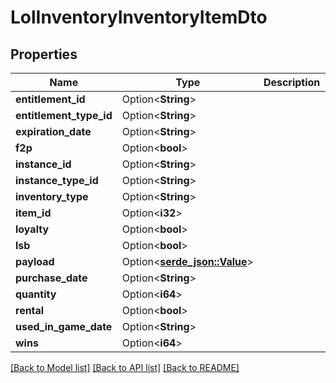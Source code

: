 # LolInventoryInventoryItemDto

## Properties

Name | Type | Description | Notes
------------ | ------------- | ------------- | -------------
**entitlement_id** | Option<**String**> |  | [optional]
**entitlement_type_id** | Option<**String**> |  | [optional]
**expiration_date** | Option<**String**> |  | [optional]
**f2p** | Option<**bool**> |  | [optional]
**instance_id** | Option<**String**> |  | [optional]
**instance_type_id** | Option<**String**> |  | [optional]
**inventory_type** | Option<**String**> |  | [optional]
**item_id** | Option<**i32**> |  | [optional]
**loyalty** | Option<**bool**> |  | [optional]
**lsb** | Option<**bool**> |  | [optional]
**payload** | Option<[**serde_json::Value**](.md)> |  | [optional]
**purchase_date** | Option<**String**> |  | [optional]
**quantity** | Option<**i64**> |  | [optional]
**rental** | Option<**bool**> |  | [optional]
**used_in_game_date** | Option<**String**> |  | [optional]
**wins** | Option<**i64**> |  | [optional]

[[Back to Model list]](../README.md#documentation-for-models) [[Back to API list]](../README.md#documentation-for-api-endpoints) [[Back to README]](../README.md)


